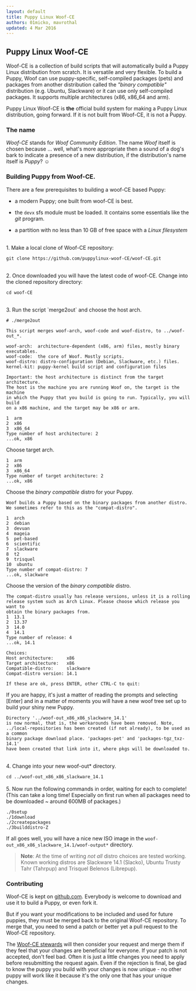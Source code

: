```yaml
---
layout: default
title: Puppy Linux Woof-CE
authors: 01micko, mavrothal
updated: 4 Mar 2016
---
```

## Puppy Linux Woof-CE

Woof-CE is a collection of build scripts that will automatically
build a Puppy Linux distribution from scratch. It is versatile and very
flexible. To build a Puppy, Woof can use puppy-specific, self-compiled packages
(pets) and packages from another distribution called the _"binary compatible"_
distribution (e.g. Ubuntu, Slackware) or it can use only self-compiled
packages. It supports multiple architectures (x86, x86_64 and arm).

Puppy Linux Woof-CE is **the** official build system for making a Puppy
Linux distribution, going forward. 
If it is not built from Woof-CE, it is not a Puppy.


### The name

_Woof-CE_ stands for _Woof Community Edition_. The name _Woof_ itself
is chosen because ... well, what's more appropriate then a sound of 
a dog's bark to indicate a presence of a new distribution, if the
distribution's name itself is _Puppy_? ☺


### Building Puppy from Woof-CE.

There are a few prerequisites to building a woof-CE based Puppy:
  
  * a modern Puppy; one built from woof-CE is best.
  
  * the `devx` sfs module must be loaded. It contains some essentials
    like the _git_ program.
    
  * a partition with no less than 10 GB of free space with a _Linux filesystem_ 
    


<br/>
1. Make a local clone of Woof-CE repository:
   
`git clone https://github.com/puppylinux-woof-CE/woof-CE.git`
	
<br/>
2. Once downloaded you will have the latest code of woof-CE. Change into the 
   cloned repository directory:
   
`cd woof-CE`
	
<br/>
3. Run the script `merge2out` and choose the host arch.


    # ./merge2out

	This script merges woof-arch, woof-code and woof-distro, to ../woof-out_*.
	
	woof-arch:  architecture-dependent (x86, arm) files, mostly binary executables.
	woof-code:  the core of Woof. Mostly scripts.
	woof-distro: distro-configuration (Debian, Slackware, etc.) files.
	kernel-kit: puppy-kernel build script and configuration files
	
	Important: the host architecture is distinct from the target architecture.
	The host is the machine you are running Woof on, the target is the machine
	in which the Puppy that you build is going to run. Typically, you will build
	on a x86 machine, and the target may be x86 or arm.
	
	1  arm
	2  x86
	3  x86_64
	Type number of host architecture: 2
	...ok, x86

 
Choose target arch.


	1  arm
	2  x86
	3  x86_64
	Type number of target architecture: 2
	...ok, x86
	
	
Choose the _binary compatible_ distro for your Puppy.

	Woof builds a Puppy based on the binary packages from another distro.
	We sometimes refer to this as the "compat-distro".
	
	1  arch
	2  debian
	3  devuan
	4  mageia
	5  pet-based
	6  scientific
	7  slackware
	8  t2
	9  trisquel
	10  ubuntu
	Type number of compat-distro: 7
	...ok, slackware

Choose the version of the _binary compatible_ distro.


	The compat-distro usually has release versions, unless it is a rolling
	release system such as Arch Linux. Please choose which release you want to
	obtain the binary packages from.
	1  13.1
	2  13.37
	3  14.0
	4  14.1
	Type number of release: 4
	...ok, 14.1
	
	Choices:
	Host architecture:     x86
	Target architecture:   x86
	Compatible-distro:     slackware
	Compat-distro version: 14.1
	
	If these are ok, press ENTER, other CTRL-C to quit:


If you are happy, it's just a matter of reading the prompts and selecting
[Enter] and in a matter of moments you will have a new woof tree set up
to build your shiny new Puppy.

	
	Directory '../woof-out_x86_x86_slackware_14.1'
	is now normal, that is, the workarounds have been removed. Note,
	../local-repositories has been created (if not already), to be used as a common
	binary package download place. 'packages-pet' and 'packages-tgz_txz-14.1'
	have been created that link into it, where pkgs will be downloaded to.

<br/>
4. Change into your new woof-out* directory.

   `cd ../woof-out_x86_x86_slackware_14.1`
<br/>   
5. Now run the following commands in order, waiting for each to complete! 
(This can take a long time! Especially on first run when all packages need
to be downloaded ~ around 600MB of packages.)


	./0setup 
	./1download 
	./2createpackages 
	./3builddistro-Z


If all goes well, you will have a nice new ISO image in the 
`woof-out_x86_x86_slackware_14.1/woof-output*` directory.

>**Note**: At the time of writing _not all_ distro choices are tested 
working. Known working distros are Slackware 14.1 (Slacko), Ubuntu Trusty Tahr
(Tahrpup) and  Trisquel Belenos (Librepup).


### Contributing

Woof-CE is kept on [github.com](https://github.com/puppylinux-woof-CE/woof-CE).
Everybody is welcome to download and use it to build a Puppy, or even
fork it.

But if you want your modifications to be included and used for future
puppies, they must be merged back to the original Woof-CE repository.
To merge that, you need to send a patch or better yet a pull request
to the Woof-CE repository.

The [Woof-CE stewards](team.html#stewards) will then consider your 
request and merge them if they feel that your changes are beneficial 
for everyone. If your patch is not accepted, don't feel bad. Often
it is just a little changes you need to apply before resubmitting
the request again. Even if the rejection is final, be glad to know
the puppy you build with your changes is now unique - no other puppy
will work like it because it's the only one that has your unique changes.





